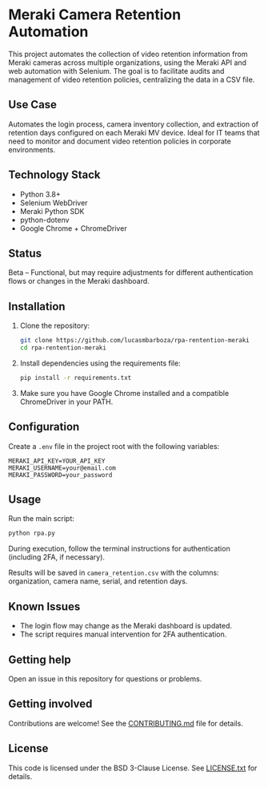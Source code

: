 # Meraki Camera Retention Automation

This project automates the collection of video retention information from Meraki cameras across multiple organizations, using the Meraki API and web automation with Selenium. The goal is to facilitate audits and management of video retention policies, centralizing the data in a CSV file.

## Use Case

Automates the login process, camera inventory collection, and extraction of retention days configured on each Meraki MV device. Ideal for IT teams that need to monitor and document video retention policies in corporate environments.

## Technology Stack

- Python 3.8+
- Selenium WebDriver
- Meraki Python SDK
- python-dotenv
- Google Chrome + ChromeDriver

## Status

Beta – Functional, but may require adjustments for different authentication flows or changes in the Meraki dashboard.

## Installation

1. Clone the repository:

   ```bash
   git clone https://github.com/lucasmbarboza/rpa-rentention-meraki
   cd rpa-rentention-meraki
   ```

2. Install dependencies using the requirements file:

   ```bash
   pip install -r requirements.txt
   ```

3. Make sure you have Google Chrome installed and a compatible ChromeDriver in your PATH.

## Configuration

Create a `.env` file in the project root with the following variables:

```env
MERAKI_API_KEY=YOUR_API_KEY
MERAKI_USERNAME=your@email.com
MERAKI_PASSWORD=your_password
```

## Usage

Run the main script:

```bash
python rpa.py
```

During execution, follow the terminal instructions for authentication (including 2FA, if necessary).

Results will be saved in `camera_retention.csv` with the columns: organization, camera name, serial, and retention days.

## Known Issues

- The login flow may change as the Meraki dashboard is updated.
- The script requires manual intervention for 2FA authentication.

## Getting help

Open an issue in this repository for questions or problems.

## Getting involved

Contributions are welcome! See the [CONTRIBUTING.md](./CONTRIBUTING.md) file for details.

## License

This code is licensed under the BSD 3-Clause License. See [LICENSE.txt](./LICENSE.txt) for details.
